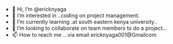 - 👋 Hi, I’m @ericknyaga
- 👀 I’m interested in ..coding on project management.
- 🌱 I’m currently learning .at south eastern kenya university..
- 💞️ I’m looking to collaborate on team members to do a project...
- 📫 How to reach me ...via email ericknyaga001@Gmailcom 

<!---
ericknyaga/ericknyaga is a ✨ special ✨ repository because its `README.md` (this file) appears on your GitHub profile.
You can click the Preview link to take a look at your changes.
--->
